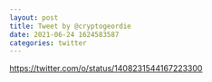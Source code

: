 ```yaml
--- 
layout: post 
title: Tweet by @cryptogeordie 
date: 2021-06-24 1624583587 
categories: twitter 
--- 
```

https://twitter.com/o/status/1408231544167223300